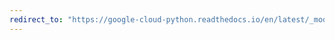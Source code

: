 ```yaml
---
redirect_to: "https://google-cloud-python.readthedocs.io/en/latest/_modules/google/cloud/vision_helpers/decorators.html"
---
```

